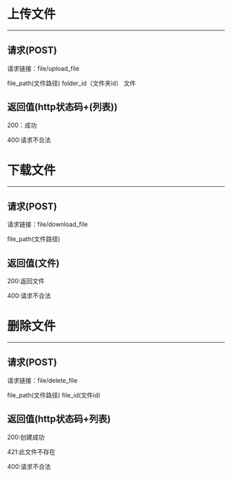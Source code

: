 # 上传文件
******
## 请求(POST)
请求链接：file/upload_file

file_path(文件路径)
folder_id（文件夹id）
文件
## 返回值(http状态码+(列表))
200：成功

400:请求不合法

# 下载文件
******
## 请求(POST)
请求链接：file/download_file

file_path(文件路径)
## 返回值(文件)
200:返回文件

400:请求不合法

# 删除文件
******
## 请求(POST)
请求链接：file/delete_file

file_path(文件路径)
file_id(文件id)
## 返回值(http状态码+列表)
200:创建成功

421:此文件不存在

400:请求不合法

